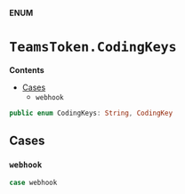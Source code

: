 **ENUM**

# `TeamsToken.CodingKeys`

**Contents**

- [Cases](#cases)
  - `webhook`

```swift
public enum CodingKeys: String, CodingKey
```

## Cases
### `webhook`

```swift
case webhook
```
